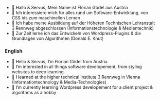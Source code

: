 - 👋 Hallo & Servus, Mein Name ist Florian Gödel aus Austria
- 👀 Ich interessiere mich für alles rund um Software-Entwicklung, von CSS bis zum maschinellen Lernen
- 📘 Ich habe meine Ausbildung auf der Höheren Technischen Lehranstalt 3 Rennweg abgeschlossen (Informationstechnologie & Medientechnik)
- 🌱 Zur Zeit lerne ich das Entwickeln von Wordpress-Plugins & die Grundlagen von Algorithmen (Donald E. Knut)

### English
- 👋 Hello & Servus, I’m Florian Gödel from Austria
- 👀 I’m interested in all things software developement, from styling websites to deep learning
- 📘 I learned at the higher technical institute 3 Rennweg in Vienna (Informationtechnology & Media-Technologies) 
- 🌱 I’m currently learning Wordpress developement for a client project & algorithms as a hobby


